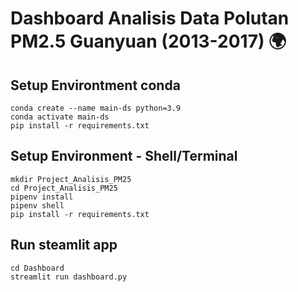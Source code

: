 # Dashboard Analisis Data Polutan PM2.5 Guanyuan (2013-2017) 🌍
## Setup Environtment conda
```
conda create --name main-ds python=3.9
conda activate main-ds
pip install -r requirements.txt
```
## Setup Environment - Shell/Terminal
```  
mkdir Project_Analisis_PM25
cd Project_Analisis_PM25
pipenv install
pipenv shell
pip install -r requirements.txt
```
## Run steamlit app
```
cd Dashboard
streamlit run dashboard.py
```
